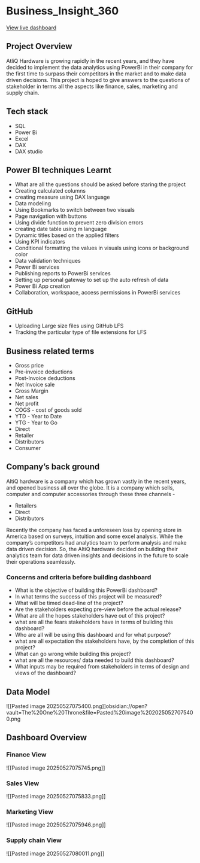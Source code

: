 # Business_Insight_360

[View live dashboard](https://app.powerbi.com/view?r=eyJrIjoiOTlhZjkxM2QtNTY1ZC00NTNlLWEwZmEtYTVkZDZlMGJhMjQ3IiwidCI6ImM2ZTU0OWIzLTVmNDUtNDAzMi1hYWU5LWQ0MjQ0ZGM1YjJjNCJ9)

## Project Overview

AtliQ Hardware is growing rapidly in the recent years, and they have decided to implement the data analytics using PowerBi in their company for the first time to surpass their competitors in the market and to make data driven decisions. This project is hoped to give answers to the questions of stakeholder in terms all the aspects like finance, sales, marketing and supply chain.

## Tech stack

- SQL
- Power Bi 
- Excel
- DAX 
- DAX studio

## Power BI techniques Learnt

- What are all the questions should be asked before staring the project
- Creating calculated columns
- creating measure using DAX language
- Data modeling
- Using Bookmarks to switch between two visuals
- Page navigation with buttons
- Using divide function to prevent zero division errors
- creating date table using m language
- Dynamic titles based on the applied filters
- Using KPI indicators
- Conditional formatting the values in visuals using icons or background color
- Data validation techniques
- Power Bi services
- Publishing reports to PowerBi services
- Setting up personal gateway to set up the auto refresh of data
- Power Bi App creation
- Collaboration, workspace, access permissions in PowerBi services

## GitHub

- Uploading Large size files using GitHub LFS
- Tracking the particular type of file extensions for LFS

## Business related terms

- Gross price
- Pre-invoice deductions
- Post-Invoice deductions
- Net Invoice sale
- Gross Margin
- Net sales
- Net profit
- COGS - cost of goods sold
- YTD - Year to Date
- YTG - Year to Go
- Direct
- Retailer
- Distributors
- Consumer

## Company’s back ground

AltiQ hardware is a company which has grown vastly in the recent years, and opened business all over the globe. It is a company which sells, computer and computer accessories through these three channels -

- Retailers
- Direct
- Distributors

Recently the company has faced a unforeseen loss by opening store in America based on surveys, intuition and some excel analysis. While the company’s competitors had analytics team to perform analysis and make data driven decision. So, the AltiQ hardware decided on building their analytics team for data driven insights and decisions in the future to scale their operations seamlessly.

### Concerns and criteria before building dashboard

- What is the objective of building this PowerBi dashboard?
- In what terms the success of this project will be measured?
- What will be timed dead-line of the project?
- Are the stakeholders expecting pre-view before the actual release?
- What are all the hopes stakeholders have out of this project?
- what are all the fears stakeholders have in terms of building this dashboard?
- Who are all will be using this dashboard and for what purpose?
- what are all expectation the stakeholders have, by the completion of this project?
- What can go wrong while building this project?
- what are all the resources/ data needed to build this dashboard?
- What inputs may be required from stakeholders in terms of design and views of the dashboard?

## Data Model


![[Pasted image 20250527075400.png]]obsidian://open?vault=The%20One%20Throne&file=Pasted%20image%2020250527075400.png
## Dashboard Overview

### Finance View

![[Pasted image 20250527075745.png]]

### Sales View

![[Pasted image 20250527075833.png]]

### Marketing View

![[Pasted image 20250527075946.png]]

### Supply chain View

![[Pasted image 20250527080011.png]]
